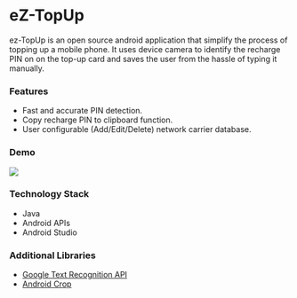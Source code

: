# eZ-TopUp

ez-TopUp is an open source android application that simplify the process of topping up a mobile phone. It uses device camera to identify the recharge PIN on on the top-up card and saves the user from the hassle of typing it manually.

### Features

* Fast and accurate PIN detection.
* Copy recharge PIN to clipboard function.
* User configurable (Add/Edit/Delete) network carrier database.

### Demo

![](https://media.giphy.com/media/fTzWkvDeMUApTVC3Y9/giphy.gif )

### Technology Stack

* Java
* Android APIs
* Android Studio

### Additional Libraries 

* [Google Text Recognition API](https://developers.google.com/vision/android/text-overview)
* [Android Crop](https://github.com/jdamcd/android-crop)
